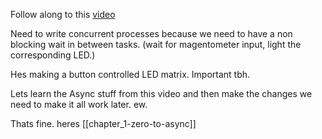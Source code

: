 
Follow along to this [video](https://youtu.be/wni5h5vIPhU?si=tTOr7skE2rGaVqjl)

Need to write concurrent processes because we need to have a non blocking wait in between tasks. (wait for magentometer input, light the corresponding LED.)

Hes making a button controlled LED matrix. Important tbh. 

Lets learn the Async stuff from this video and then make the changes we need to make it all work later. ew.

Thats fine. heres [[chapter_1-zero-to-async]]

